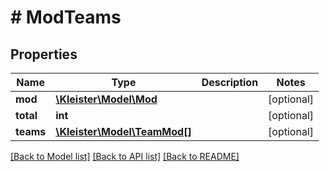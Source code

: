 # # ModTeams

## Properties

Name | Type | Description | Notes
------------ | ------------- | ------------- | -------------
**mod** | [**\Kleister\Model\Mod**](Mod.md) |  | [optional]
**total** | **int** |  | [optional]
**teams** | [**\Kleister\Model\TeamMod[]**](TeamMod.md) |  | [optional]

[[Back to Model list]](../../README.md#models) [[Back to API list]](../../README.md#endpoints) [[Back to README]](../../README.md)
